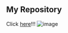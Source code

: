 ## My Repository
Click [here](https://alexjr2001.github.io/)!!!
![image](https://github.com/user-attachments/assets/b2c46a96-105a-4d3d-957f-1b238efd13df)

